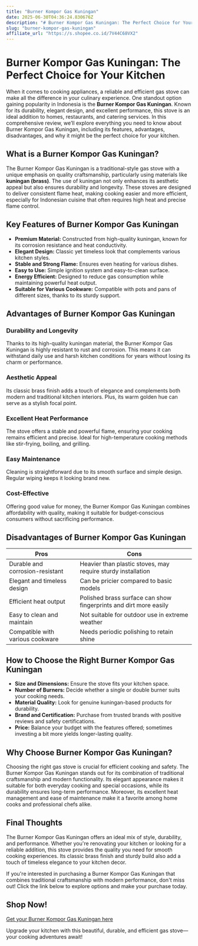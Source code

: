 ```yaml
---
title: "Burner Kompor Gas Kuningan"
date: 2025-06-30T04:36:24.830676Z
description: "# Burner Kompor Gas Kuningan: The Perfect Choice for Your Kitchen  ..."
slug: "burner-kompor-gas-kuningan"
affiliate_url: "https://s.shopee.co.id/7V44C68VX2"
---
```

# Burner Kompor Gas Kuningan: The Perfect Choice for Your Kitchen  

When it comes to cooking appliances, a reliable and efficient gas stove can make all the difference in your culinary experience. One standout option gaining popularity in Indonesia is the **Burner Kompor Gas Kuningan**. Known for its durability, elegant design, and excellent performance, this stove is an ideal addition to homes, restaurants, and catering services. In this comprehensive review, we’ll explore everything you need to know about Burner Kompor Gas Kuningan, including its features, advantages, disadvantages, and why it might be the perfect choice for your kitchen.

## What is a Burner Kompor Gas Kuningan?  

The Burner Kompor Gas Kuningan is a traditional-style gas stove with a unique emphasis on quality craftsmanship, particularly using materials like **kuningan (brass)**. The use of kuningan not only enhances its aesthetic appeal but also ensures durability and longevity. These stoves are designed to deliver consistent flame heat, making cooking easier and more efficient, especially for Indonesian cuisine that often requires high heat and precise flame control.

## Key Features of Burner Kompor Gas Kuningan  

- **Premium Material:** Constructed from high-quality kuningan, known for its corrosion resistance and heat conductivity.  
- **Elegant Design:** Classic yet timeless look that complements various kitchen styles.  
- **Stable and Strong Flame:** Ensures even heating for various dishes.  
- **Easy to Use:** Simple ignition system and easy-to-clean surface.  
- **Energy Efficient:** Designed to reduce gas consumption while maintaining powerful heat output.  
- **Suitable for Various Cookware:** Compatible with pots and pans of different sizes, thanks to its sturdy support.

## Advantages of Burner Kompor Gas Kuningan  

### Durability and Longevity  
Thanks to its high-quality kuningan material, the Burner Kompor Gas Kuningan is highly resistant to rust and corrosion. This means it can withstand daily use and harsh kitchen conditions for years without losing its charm or performance.  

### Aesthetic Appeal  
Its classic brass finish adds a touch of elegance and complements both modern and traditional kitchen interiors. Plus, its warm golden hue can serve as a stylish focal point.  

### Excellent Heat Performance  
The stove offers a stable and powerful flame, ensuring your cooking remains efficient and precise. Ideal for high-temperature cooking methods like stir-frying, boiling, and grilling.  

### Easy Maintenance  
Cleaning is straightforward due to its smooth surface and simple design. Regular wiping keeps it looking brand new.  

### Cost-Effective  
Offering good value for money, the Burner Kompor Gas Kuningan combines affordability with quality, making it suitable for budget-conscious consumers without sacrificing performance.  

## Disadvantages of Burner Kompor Gas Kuningan  

| Pros | Cons |  
|---|---|  
| Durable and corrosion-resistant | Heavier than plastic stoves, may require sturdy installation |  
| Elegant and timeless design | Can be pricier compared to basic models |  
| Efficient heat output | Polished brass surface can show fingerprints and dirt more easily |  
| Easy to clean and maintain | Not suitable for outdoor use in extreme weather |  
| Compatible with various cookware | Needs periodic polishing to retain shine |  

## How to Choose the Right Burner Kompor Gas Kuningan  

- **Size and Dimensions:** Ensure the stove fits your kitchen space.  
- **Number of Burners:** Decide whether a single or double burner suits your cooking needs.  
- **Material Quality:** Look for genuine kuningan-based products for durability.  
- **Brand and Certification:** Purchase from trusted brands with positive reviews and safety certifications.  
- **Price:** Balance your budget with the features offered; sometimes investing a bit more yields longer-lasting quality.

## Why Choose Burner Kompor Gas Kuningan?  

Choosing the right gas stove is crucial for efficient cooking and safety. The Burner Kompor Gas Kuningan stands out for its combination of traditional craftsmanship and modern functionality. Its elegant appearance makes it suitable for both everyday cooking and special occasions, while its durability ensures long-term performance. Moreover, its excellent heat management and ease of maintenance make it a favorite among home cooks and professional chefs alike.

## Final Thoughts  

The Burner Kompor Gas Kuningan offers an ideal mix of style, durability, and performance. Whether you're renovating your kitchen or looking for a reliable addition, this stove provides the quality you need for smooth cooking experiences. Its classic brass finish and sturdy build also add a touch of timeless elegance to your kitchen decor.

If you're interested in purchasing a Burner Kompor Gas Kuningan that combines traditional craftsmanship with modern performance, don't miss out! Click the link below to explore options and make your purchase today.

## Shop Now!  

[Get your Burner Kompor Gas Kuningan here](https://s.shopee.co.id/7V44C68VX2)  

Upgrade your kitchen with this beautiful, durable, and efficient gas stove—your cooking adventures await!